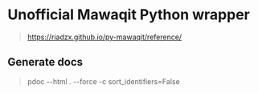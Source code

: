 # Unofficial Mawaqit Python wrapper

> https://riadzx.github.io/py-mawaqit/reference/
## Generate docs
> pdoc --html . --force -c sort_identifiers=False
